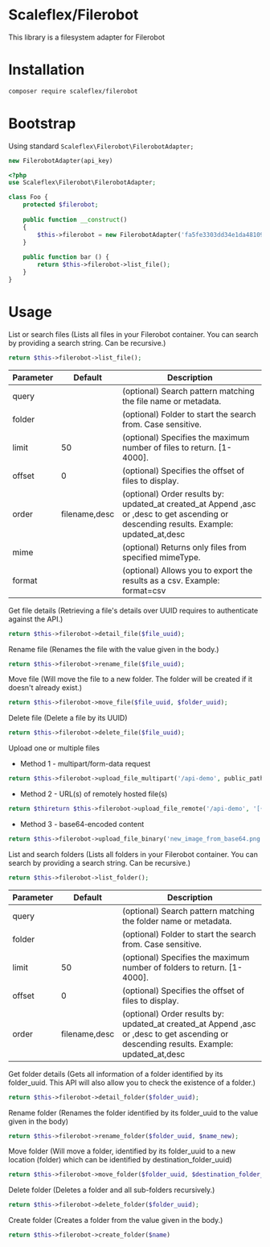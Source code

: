 # Scaleflex/Filerobot

This library is a filesystem adapter for Filerobot

# Installation

```bash
composer require scaleflex/filerobot
```

# Bootstrap

Using standard `Scaleflex\Filerobot\FilerobotAdapter;`

``` php
new FilerobotAdapter(api_key)
```

``` php
<?php
use Scaleflex\Filerobot\FilerobotAdapter;

class Foo {
    protected $filerobot;
    
    public function __construct()
    {
        $this->filerobot = new FilerobotAdapter('fa5fe3303dd34e1da4810915c7c3fd6f');
    }
    
    public function bar () {
        return $this->filerobot->list_file();
    }
}
```
# Usage
List or search files (Lists all files in your Filerobot container. You can search by providing a search string. Can be recursive.)
``` php
return $this->filerobot->list_file();
```
| Parameter | Default | Description |
| --- | --- | --- |
| query | | (optional) Search pattern matching the file name or metadata. |
| folder | | (optional) Folder to start the search from. Case sensitive. |
| limit | 50 | (optional) Specifies the maximum number of files to return. [1-4000].|
| offset | 0 | (optional) Specifies the offset of files to display.|
| order | filename,desc | (optional) Order results by: updated_at created_at Append ,asc or ,desc to get ascending or descending results. Example: updated_at,desc|
| mime | |  (optional) Returns only files from specified mimeType.|
| format | | (optional) Allows you to export the results as a csv. Example: format=csv |

Get file details (Retrieving a file's details over UUID requires to authenticate against the API.)
``` php
return $this->filerobot->detail_file($file_uuid);
```

Rename file (Renames the file with the value given in the body.)
``` php
return $this->filerobot->rename_file($file_uuid);
```

Move file (Will move the file to a new folder. The folder will be created if it doesn't already exist.)
``` php
return $this->filerobot->move_file($file_uuid, $folder_uuid);
```

Delete file (Delete a file by its UUID)
``` php
return $this->filerobot->delete_file($file_uuid);
```

Upload one or multiple files

- Method 1 - multipart/form-data request
``` php
return $this->filerobot->upload_file_multipart('/api-demo', public_path('bear.jpg'), 'bear.jpg');
```

- Method 2 - URL(s) of remotely hosted file(s)
``` php
return $thireturn $this->filerobot->upload_file_remote('/api-demo', '[{"name": "new_filename.jpg",  "url":"http://sample.li/boat.jpg" }]');
```

- Method 3 - base64-encoded content
``` php
return $this->filerobot->upload_file_binary('new_image_from_base64.png', 'base64code')
```

List and search folders (Lists all folders in your Filerobot container. You can search by providing a search string. Can be recursive.)
``` php
return $this->filerobot->list_folder();
```
| Parameter | Default | Description |
| --- | --- | --- |
| query | | (optional) Search pattern matching the folder name or metadata. |
| folder | | (optional) Folder to start the search from. Case sensitive. |
| limit | 50 | (optional) Specifies the maximum number of folders to return. [1-4000].|
| offset | 0 | (optional) Specifies the offset of files to display.|
| order | filename,desc | (optional) Order results by: updated_at created_at Append ,asc or ,desc to get ascending or descending results. Example: updated_at,desc|

Get folder details (Gets all information of a folder identified by its folder_uuid. This API will also allow you to check the existence of a folder.)
``` php
return $this->filerobot->detail_folder($folder_uuid);
```

Rename folder (Renames the folder identified by its folder_uuid to the value given in the body)
``` php
return $this->filerobot->rename_folder($folder_uuid, $name_new);
```

Move folder (Will move a folder, identified by its folder_uuid to a new location (folder) which can be identified by destination_folder_uuid)
``` php
return $this->filerobot->move_folder($folder_uuid, $destination_folder_uuid);
```

Delete folder (Deletes a folder and all sub-folders recursively.)
``` php
return $this->filerobot->delete_folder($folder_uuid);
```

Create folder (Creates a folder from the value given in the body.)
``` php
return $this->filerobot->create_folder($name)
```

